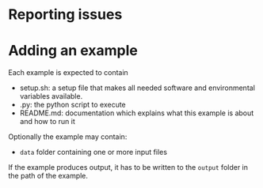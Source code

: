# Reporting issues


# Adding an example
Each example is expected to contain
 - setup.sh: a setup file that makes all needed software and environmental variables available.
 - <example>.py: the python script to execute
 - README.md: documentation which explains what this example is about and how to run it

Optionally the example may contain:
 - `data` folder containing one or more input files

 If the example produces output, it has to be written to the `output` folder in
 the path of the example.
